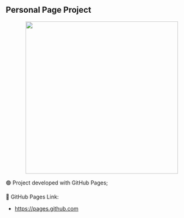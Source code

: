 ## Personal Page Project
<p align="center"><img src="https://i.ytimg.com/vi/2MsN8gpT6jY/maxresdefault.jpg" width="400"></p>




🟢 Project developed with GitHub Pages;


🔵 GitHub Pages Link:
- https://pages.github.com

